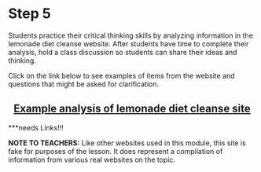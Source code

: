 # Step 5

Students practice their critical thinking skills by analyzing information in the lemonade diet cleanse website. After students have time to complete their analysis, hold a class discussion so students can share their ideas and thinking.

Click on the link below to see examples of items from the website and questions that might be asked for clarification.

## <div align="center">[Example analysis of lemonade diet cleanse site]()</div>

***needs Links!!!

**NOTE TO TEACHERS:** Like other websites used in this module, this site is fake for purposes of the lesson. It does represent a compilation of information from various real websites on the topic.